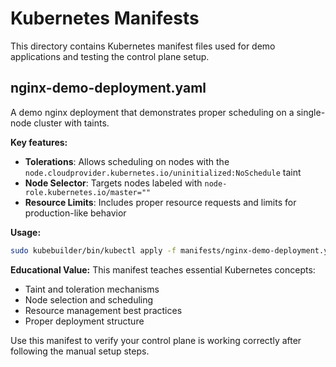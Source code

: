 # Kubernetes Manifests

This directory contains Kubernetes manifest files used for demo applications and testing the control plane setup.

## nginx-demo-deployment.yaml

A demo nginx deployment that demonstrates proper scheduling on a single-node cluster with taints.

**Key features:**
- **Tolerations**: Allows scheduling on nodes with the `node.cloudprovider.kubernetes.io/uninitialized:NoSchedule` taint
- **Node Selector**: Targets nodes labeled with `node-role.kubernetes.io/master=""`
- **Resource Limits**: Includes proper resource requests and limits for production-like behavior

**Usage:**
```bash
sudo kubebuilder/bin/kubectl apply -f manifests/nginx-demo-deployment.yaml
```

**Educational Value:**
This manifest teaches essential Kubernetes concepts:
- Taint and toleration mechanisms
- Node selection and scheduling
- Resource management best practices
- Proper deployment structure

Use this manifest to verify your control plane is working correctly after following the manual setup steps.
